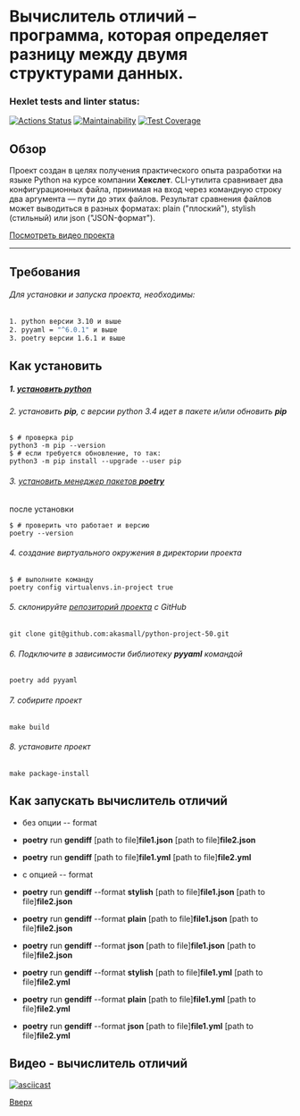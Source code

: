 <a id = "anchor"></a>
# Вычислитель отличий – программа, которая определяет разницу между двумя структурами данных.

### Hexlet tests and linter status:
[![Actions Status](https://github.com/akasmall/python-project-50/actions/workflows/hexlet-check.yml/badge.svg)](https://github.com/akasmall/python-project-50/actions) <a>[![Maintainability](https://api.codeclimate.com/v1/badges/e87f520bf3e5d384a34f/maintainability)](https://codeclimate.com/github/akasmall/python-project-50/maintainability)</a> <a>[![Test Coverage](https://api.codeclimate.com/v1/badges/e87f520bf3e5d384a34f/test_coverage)](https://codeclimate.com/github/akasmall/python-project-50/test_coverage)</a>
<!-- [![Actions Status PyCI](https://github.com/akasmall/python-project-50/actions/workflows/pyci.yml/badge.svg)](https://github.com/akasmall/python-project-50/actions)  -->

## Обзор
Проект создан в целях получения практического опыта разработки на языке Python на курсе компании __Хекслет__.
CLI-утилита сравнивает два конфигурационных файла, принимая на вход через командную строку два аргумента — пути до этих файлов.
Результат сравнения файлов может выводиться в разных форматах: plain ("плоский"), stylish (стильный) или json ("JSON-формат"). 

[Посмотреть видео проекта](#project-50)

---
## Требования
###### Для установки и запуска проекта, необходимы:
~~~sh
1. python версии 3.10 и выше
2. pyyaml = "^6.0.1" и выше
3. poetry версии 1.6.1 и выше
~~~
## Как установить
##### 1. [установить **python**](https://github.com/Hexlet/ru-instructions/blob/main/python.md)
###### 2. установить **pip**, с версии python 3.4 идет в пакете и/или обновить **pip**
~~~
$ # проверка pip
python3 -m pip --version
$ # если требуется обновление, то так:
python3 -m pip install --upgrade --user pip
~~~
###### 3. [установить менеджер пакетов **poetry**](https://python-poetry.org/docs/)
после установки 
~~~
$ # проверить что работает и версию
poetry --version
~~~

###### 4. создание виртуального окружения в директории проекта
~~~
$ # выполните команду
poetry config virtualenvs.in-project true
~~~
###### 5. склонируйте [репозиторий проекта](https://github.com/akasmall/python-project-50) с GitHub
~~~
git clone git@github.com:akasmall/python-project-50.git
~~~
###### 6. Подключите в зависимости библиотеку **pyyaml** командой
```
poetry add pyyaml
```
###### 7. собирите проект
```
make build
```

###### 8. установите проект
```
make package-install
```

## Как запускать вычислитель отличий
 
* без опции -- format
* **poetry** run **gendiff** [path to file]**file1.json** [path to file]**file2.json**
* **poetry** run **gendiff** [path to file]**file1.yml** [path to file]**file2.yml**

* c опцией -- format
* **poetry** run **gendiff** --format **stylish** [path to file]**file1.json** [path to file]**file2.json**
* **poetry** run **gendiff** --format **plain** [path to file]**file1.json** [path to file]**file2.json**
* **poetry** run **gendiff** --format **json** [path to file]**file1.json** [path to file]**file2.json**

* **poetry** run **gendiff** --format **stylish** [path to file]**file1.yml** [path to file]**file2.yml**
* **poetry** run **gendiff** --format **plain** [path to file]**file1.yml** [path to file]**file2.yml**
* **poetry** run **gendiff** --format **json** [path to file]**file1.yml** [path to file]**file2.yml**

## Видео - вычислитель отличий
<a id = "project-50"></a>
[![asciicast](https://asciinema.org/a/UnQFbHqQCM44yemjNwruhDxp4.svg)](https://asciinema.org/a/UnQFbHqQCM44yemjNwruhDxp4)


[Вверх](#anchor)